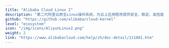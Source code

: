 ```yaml
---
title: "Alibaba Cloud Linux 2"
description: "第二代阿里云原生Linux操作系统，为云上应用程序提供安全、稳定、高性能的定制化运行环境"
github: "https://github.com/alibaba/cloud-kernel"
level: "ecosystem"
icon: "/img/icons/AliyunLinux2.png"
weight: 2
link: "https://www.alibabacloud.com/help/zh/doc-detail/111881.htm"
---
```

